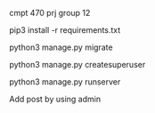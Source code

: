 cmpt 470 prj group 12


pip3 install -r requirements.txt



python3 manage.py migrate


python3 manage.py createsuperuser


python3 manage.py runserver

Add post by using admin